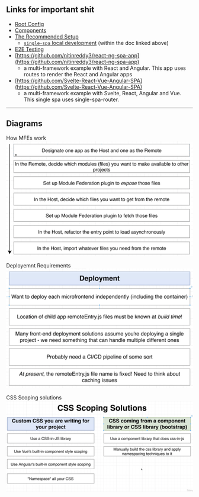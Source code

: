 ## Links for important shit

- [Root Config](https://single-spa.js.org/docs/configuration/)
- [Components](https://single-spa.js.org/docs/building-applications)
- [The Recommended Setup](https://single-spa.js.org/docs/recommended-setup/)
  - [`single-spa` local development](https://single-spa.js.org/docs/recommended-setup/#local-development) (within the doc linked above)
- [E2E Testing](https://single-spa.js.org/docs/testing/e2e)
- [https://github.com/nitinreddy3/react-ng-spa-app](https://github.com/nitinreddy3/react-ng-spa-app)
  - a multi-framework example with React and Angular. This app uses routes to render the React and Angular apps
- [https://github.com/Svelte-React-Vue-Angular-SPA](https://github.com/Svelte-React-Vue-Angular-SPA)
  - a multi-framework example with Svelte, React, Angular and Vue. This single spa uses single-spa-router.

---

## Diagrams

How MFEs work
![how](../_images/how.png)

Deployemnt Requirements
![deployment requirements](../_images/deployment-requirements.png)

CSS Scoping solutions
![css scoping solutions](../_images/css-scoping-solutions.png)
